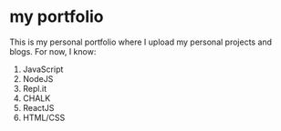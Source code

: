 # my portfolio
This is my personal portfolio where I upload my personal projects and blogs.
For now, I know:
1. JavaScript
1. NodeJS
1. Repl.it
1. CHALK
1. ReactJS
1. HTML/CSS
